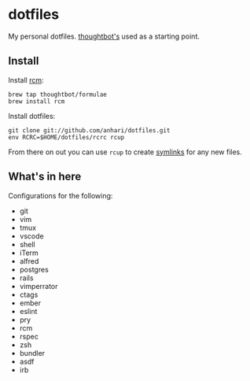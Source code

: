 # dotfiles

My personal dotfiles. [thoughtbot's](https://github.com/thoughtbot/dotfiles)
used as a starting point.

## Install

Install [rcm](https://github.com/thoughtbot/rcm):

    brew tap thoughtbot/formulae
    brew install rcm

Install dotfiles:

    git clone git://github.com/anhari/dotfiles.git
    env RCRC=$HOME/dotfiles/rcrc rcup

From there on out you can use `rcup` to create
[symlinks](https://en.wikipedia.org/wiki/Symbolic_link) for any new files.

## What's in here

Configurations for the following:

- git
- vim
- tmux
- vscode
- shell
- iTerm
- alfred
- postgres
- rails
- vimperrator 
- ctags
- ember
- eslint
- pry
- rcm
- rspec
- zsh
- bundler
- asdf
- irb
